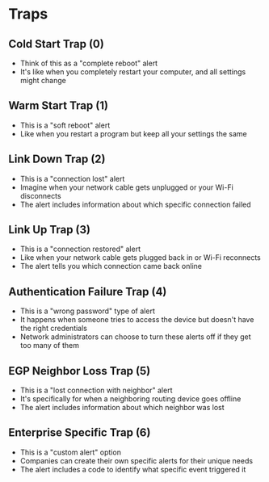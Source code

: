 # Traps

## Cold Start Trap (0)

- Think of this as a "complete reboot" alert
- It's like when you completely restart your computer, and all settings might change


## Warm Start Trap (1)

- This is a "soft reboot" alert
- Like when you restart a program but keep all your settings the same


## Link Down Trap (2)

- This is a "connection lost" alert
- Imagine when your network cable gets unplugged or your Wi-Fi disconnects
- The alert includes information about which specific connection failed


## Link Up Trap (3)

- This is a "connection restored" alert
- Like when your network cable gets plugged back in or Wi-Fi reconnects
- The alert tells you which connection came back online


## Authentication Failure Trap (4)

- This is a "wrong password" type of alert
- It happens when someone tries to access the device but doesn't have the right credentials
- Network administrators can choose to turn these alerts off if they get too many of them


## EGP Neighbor Loss Trap (5)

- This is a "lost connection with neighbor" alert
- It's specifically for when a neighboring routing device goes offline
- The alert includes information about which neighbor was lost


## Enterprise Specific Trap (6)

- This is a "custom alert" option
- Companies can create their own specific alerts for their unique needs
- The alert includes a code to identify what specific event triggered it


